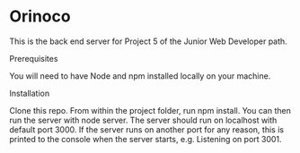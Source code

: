 # Orinoco #

This is the back end server for Project 5 of the Junior Web Developer path.



Prerequisites

You will need to have Node and npm installed locally on your machine.



Installation

Clone this repo. From within the project folder, run npm install. You can then run the server with node server. The server should run on localhost with default port 3000. If the server runs on another port for any reason, this is printed to the console when the server starts, e.g. Listening on port 3001.
